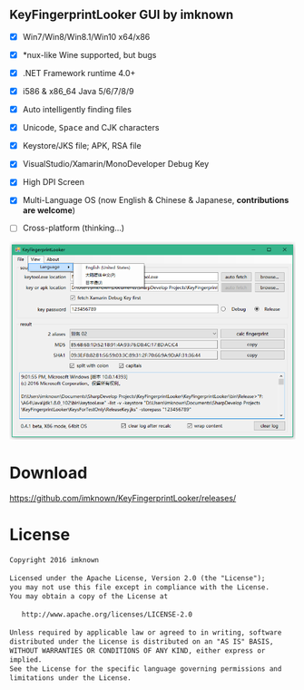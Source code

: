 ## KeyFingerprintLooker GUI by imknown ##


- [x] Win7/Win8/Win8.1/Win10 x64/x86
- [x] *nux-like Wine supported, but bugs
- [x] .NET Framework runtime 4.0+
- [x] i586 & x86_64 Java 5/6/7/8/9
- [x] Auto intelligently finding files
- [x] Unicode, <kbd>Space</kbd> and CJK characters
- [x] Keystore/JKS file; APK, RSA file
- [x] VisualStudio/Xamarin/MonoDeveloper Debug Key
- [x] High DPI Screen
- [x] Multi-Language OS (now English & Chinese & Japanese, **contributions are welcome**)
- [ ] Cross-platform (thinking...)


![image][MainFormImage]

[MainFormImage]: https://raw.githubusercontent.com/imknown/KeyFingerprintLooker/master/Art/MainForm.png "MainForm"

# Download
https://github.com/imknown/KeyFingerprintLooker/releases/

# License
    Copyright 2016 imknown
    
    Licensed under the Apache License, Version 2.0 (the "License");
    you may not use this file except in compliance with the License.
    You may obtain a copy of the License at
    
       http://www.apache.org/licenses/LICENSE-2.0
    
    Unless required by applicable law or agreed to in writing, software
    distributed under the License is distributed on an "AS IS" BASIS,
    WITHOUT WARRANTIES OR CONDITIONS OF ANY KIND, either express or implied.
    See the License for the specific language governing permissions and
    limitations under the License.
